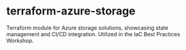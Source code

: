 # terraform-azure-storage
Terraform module for Azure storage solutions, showcasing state management and CI/CD integration. Utilized in the IaC Best Practices Workshop.
